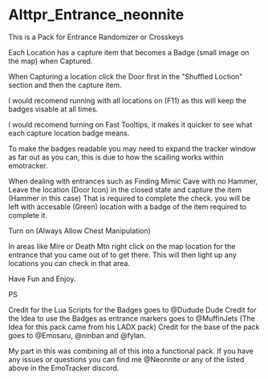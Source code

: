 # Alttpr_Entrance_neonnite
This is a Pack for Entrance Randomizer or Crosskeys

Each Location has a capture item that becomes a Badge (small image on the map) when Captured.

When Capturing a location click the Door first in the "Shuffled Loction" section and then the capture item.

I would recomend running with all locations on (F11) as this will keep the badges visable at all times.

I would recomend turning on Fast Tooltips, it makes it quicker to see what each capture location badge means.

To make the badges readable you may need to expand the tracker window as far out as you can, this is due to how the scailing works within emotracker.

When dealing with entrances such as Finding Mimic Cave with no Hammer, Leave the location (Door Icon) in the closed state and capture the item (Hammer in this case) That is required to complete the check. you will be left with accesable (Green) location with a badge of the item required to complete it.

Turn on (Always Allow Chest Manipulation) 

In areas like Mire or Death Mtn right click on the map location for the entrance that you came out of to get there. This will then light up any locations you can check in that area.


Have Fun and Enjoy.


PS

Credit for the Lua Scripts for the Badges goes to @Dudude Dude
Credit for the Idea to use the Badges as entrance markers goes to @MuffinJets (The Idea for this pack came from his LADX pack)
Credit for the base of the pack goes to @Emosaru, @ninban and @fylan.


My part in this was combining all of this into a functional pack.
If you have any issues or questions you can find me @Neonnite or any of the listed above in the EmoTracker discord.

